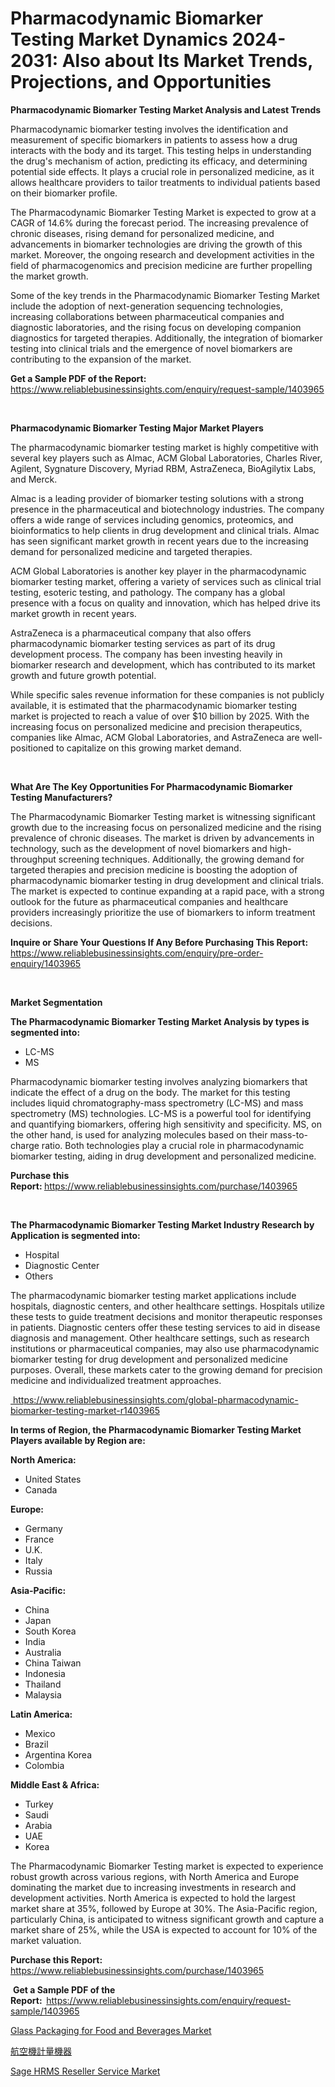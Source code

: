 <p><h1>Pharmacodynamic Biomarker Testing Market Dynamics 2024-2031: Also about Its Market Trends, Projections, and Opportunities</h1></p><p><strong>Pharmacodynamic Biomarker Testing Market Analysis and Latest Trends</strong></p>
<p><p>Pharmacodynamic biomarker testing involves the identification and measurement of specific biomarkers in patients to assess how a drug interacts with the body and its target. This testing helps in understanding the drug's mechanism of action, predicting its efficacy, and determining potential side effects. It plays a crucial role in personalized medicine, as it allows healthcare providers to tailor treatments to individual patients based on their biomarker profile.</p><p>The Pharmacodynamic Biomarker Testing Market is expected to grow at a CAGR of 14.6% during the forecast period. The increasing prevalence of chronic diseases, rising demand for personalized medicine, and advancements in biomarker technologies are driving the growth of this market. Moreover, the ongoing research and development activities in the field of pharmacogenomics and precision medicine are further propelling the market growth.</p><p>Some of the key trends in the Pharmacodynamic Biomarker Testing Market include the adoption of next-generation sequencing technologies, increasing collaborations between pharmaceutical companies and diagnostic laboratories, and the rising focus on developing companion diagnostics for targeted therapies. Additionally, the integration of biomarker testing into clinical trials and the emergence of novel biomarkers are contributing to the expansion of the market.</p></p>
<p><strong>Get a Sample PDF of the Report:&nbsp;</strong> <a href="https://www.reliablebusinessinsights.com/enquiry/request-sample/1403965">https://www.reliablebusinessinsights.com/enquiry/request-sample/1403965</a></p>
<p>&nbsp;</p>
<p><strong>Pharmacodynamic Biomarker Testing Major Market Players</strong></p>
<p><p>The pharmacodynamic biomarker testing market is highly competitive with several key players such as Almac, ACM Global Laboratories, Charles River, Agilent, Sygnature Discovery, Myriad RBM, AstraZeneca, BioAgilytix Labs, and Merck.</p><p>Almac is a leading provider of biomarker testing solutions with a strong presence in the pharmaceutical and biotechnology industries. The company offers a wide range of services including genomics, proteomics, and bioinformatics to help clients in drug development and clinical trials. Almac has seen significant market growth in recent years due to the increasing demand for personalized medicine and targeted therapies.</p><p>ACM Global Laboratories is another key player in the pharmacodynamic biomarker testing market, offering a variety of services such as clinical trial testing, esoteric testing, and pathology. The company has a global presence with a focus on quality and innovation, which has helped drive its market growth in recent years.</p><p>AstraZeneca is a pharmaceutical company that also offers pharmacodynamic biomarker testing services as part of its drug development process. The company has been investing heavily in biomarker research and development, which has contributed to its market growth and future growth potential.</p><p>While specific sales revenue information for these companies is not publicly available, it is estimated that the pharmacodynamic biomarker testing market is projected to reach a value of over $10 billion by 2025. With the increasing focus on personalized medicine and precision therapeutics, companies like Almac, ACM Global Laboratories, and AstraZeneca are well-positioned to capitalize on this growing market demand.</p></p>
<p>&nbsp;</p>
<p><strong>What Are The Key Opportunities For Pharmacodynamic Biomarker Testing Manufacturers?</strong></p>
<p><p>The Pharmacodynamic Biomarker Testing market is witnessing significant growth due to the increasing focus on personalized medicine and the rising prevalence of chronic diseases. The market is driven by advancements in technology, such as the development of novel biomarkers and high-throughput screening techniques. Additionally, the growing demand for targeted therapies and precision medicine is boosting the adoption of pharmacodynamic biomarker testing in drug development and clinical trials. The market is expected to continue expanding at a rapid pace, with a strong outlook for the future as pharmaceutical companies and healthcare providers increasingly prioritize the use of biomarkers to inform treatment decisions.</p></p>
<p><strong>Inquire or Share Your Questions If Any Before Purchasing This Report:</strong> <a href="https://www.reliablebusinessinsights.com/enquiry/pre-order-enquiry/1403965">https://www.reliablebusinessinsights.com/enquiry/pre-order-enquiry/1403965</a></p>
<p>&nbsp;</p>
<p><strong>Market Segmentation</strong></p>
<p><strong>The Pharmacodynamic Biomarker Testing Market Analysis by types is segmented into:</strong></p>
<p><ul><li>LC-MS</li><li>MS</li></ul></p>
<p><p>Pharmacodynamic biomarker testing involves analyzing biomarkers that indicate the effect of a drug on the body. The market for this testing includes liquid chromatography-mass spectrometry (LC-MS) and mass spectrometry (MS) technologies. LC-MS is a powerful tool for identifying and quantifying biomarkers, offering high sensitivity and specificity. MS, on the other hand, is used for analyzing molecules based on their mass-to-charge ratio. Both technologies play a crucial role in pharmacodynamic biomarker testing, aiding in drug development and personalized medicine.</p></p>
<p><strong>Purchase this Report:&nbsp;</strong><a href="https://www.reliablebusinessinsights.com/purchase/1403965">https://www.reliablebusinessinsights.com/purchase/1403965</a></p>
<p>&nbsp;</p>
<p><strong>The Pharmacodynamic Biomarker Testing Market Industry Research by Application is segmented into:</strong></p>
<p><ul><li>Hospital</li><li>Diagnostic Center</li><li>Others</li></ul></p>
<p><p>The pharmacodynamic biomarker testing market applications include hospitals, diagnostic centers, and other healthcare settings. Hospitals utilize these tests to guide treatment decisions and monitor therapeutic responses in patients. Diagnostic centers offer these testing services to aid in disease diagnosis and management. Other healthcare settings, such as research institutions or pharmaceutical companies, may also use pharmacodynamic biomarker testing for drug development and personalized medicine purposes. Overall, these markets cater to the growing demand for precision medicine and individualized treatment approaches.</p></p>
<p><a href="https://www.reliablebusinessinsights.com/global-pharmacodynamic-biomarker-testing-market-r1403965">&nbsp;https://www.reliablebusinessinsights.com/global-pharmacodynamic-biomarker-testing-market-r1403965</a></p>
<p><strong>In terms of Region, the Pharmacodynamic Biomarker Testing Market Players available by Region are:</strong></p>
<p>
    <p> <strong> North America: </strong>
        <ul>
            <li>United States</li>
            <li>Canada</li>
        </ul>
        </p> 
    <p> <strong> Europe: </strong>
        <ul>
            <li>Germany</li>
            <li>France</li>
            <li>U.K.</li>
            <li>Italy</li>
            <li>Russia</li>
        </ul>
        </p> 
    <p> <strong> Asia-Pacific: </strong>
        <ul>
            <li>China</li>
            <li>Japan</li>
            <li>South Korea</li>
            <li>India</li>
            <li>Australia</li>
            <li>China Taiwan</li>
            <li>Indonesia</li>
            <li>Thailand</li>
            <li>Malaysia</li>
        </ul>
        </p> 
    <p> <strong> Latin America: </strong>
        <ul>
            <li>Mexico</li>
            <li>Brazil</li>
            <li>Argentina Korea</li>
            <li>Colombia</li>
        </ul>
        </p> 
    <p> <strong> Middle East & Africa: </strong>
        <ul>
            <li>Turkey</li>
            <li>Saudi</li>
            <li>Arabia</li>
            <li>UAE</li>
            <li>Korea</li>
        </ul>
    </p>
    </p>
<p><p>The Pharmacodynamic Biomarker Testing market is expected to experience robust growth across various regions, with North America and Europe dominating the market due to increasing investments in research and development activities. North America is expected to hold the largest market share at 35%, followed by Europe at 30%. The Asia-Pacific region, particularly China, is anticipated to witness significant growth and capture a market share of 25%, while the USA is expected to account for 10% of the market valuation.</p></p>
<p><strong>Purchase this Report: </strong><a href="https://www.reliablebusinessinsights.com/purchase/1403965">https://www.reliablebusinessinsights.com/purchase/1403965</a></p>
<p>&nbsp;<strong>Get a Sample PDF of the Report:&nbsp;&nbsp;</strong><a href="https://www.reliablebusinessinsights.com/enquiry/request-sample/1403965">https://www.reliablebusinessinsights.com/enquiry/request-sample/1403965</a></p>
<p><strong></strong></p>
<p><p><a href="https://issuu.com/reportprime-2/docs/glass-packaging-for-food-and-beverages-market-size">Glass Packaging for Food and Beverages Market</a></p><p><a href="https://github.com/pepo3k/Market-Research-Report-List-2/blob/main/9586888185742.md">航空機計量機器</a></p><p><a href="https://github.com/mahnoor2003/Market-Research-Report-List-5/blob/main/sage-hrms-reseller-service-market.md">Sage HRMS Reseller Service Market</a></p></p>